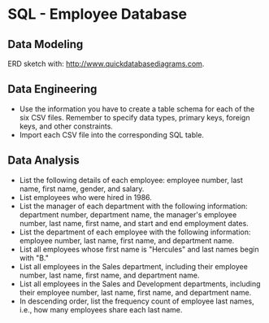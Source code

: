 # SQL - Employee Database

## Data Modeling

ERD sketch with: http://www.quickdatabasediagrams.com.

## Data Engineering

* Use the information you have to create a table schema for each of the six CSV files. Remember to specify data types, primary keys, foreign keys, and other constraints.
* Import each CSV file into the corresponding SQL table.

## Data Analysis

- List the following details of each employee: employee number, last name, first name, gender, and salary.
- List employees who were hired in 1986.
- List the manager of each department with the following information: department number, department name, the manager's employee number, last name, first name, and start and end employment dates.
- List the department of each employee with the following information: employee number, last name, first name, and department name.
- List all employees whose first name is "Hercules" and last names begin with "B."
- List all employees in the Sales department, including their employee number, last name, first name, and department name.
- List all employees in the Sales and Development departments, including their employee number, last name, first name, and department name.
- In descending order, list the frequency count of employee last names, i.e., how many employees share each last name.
